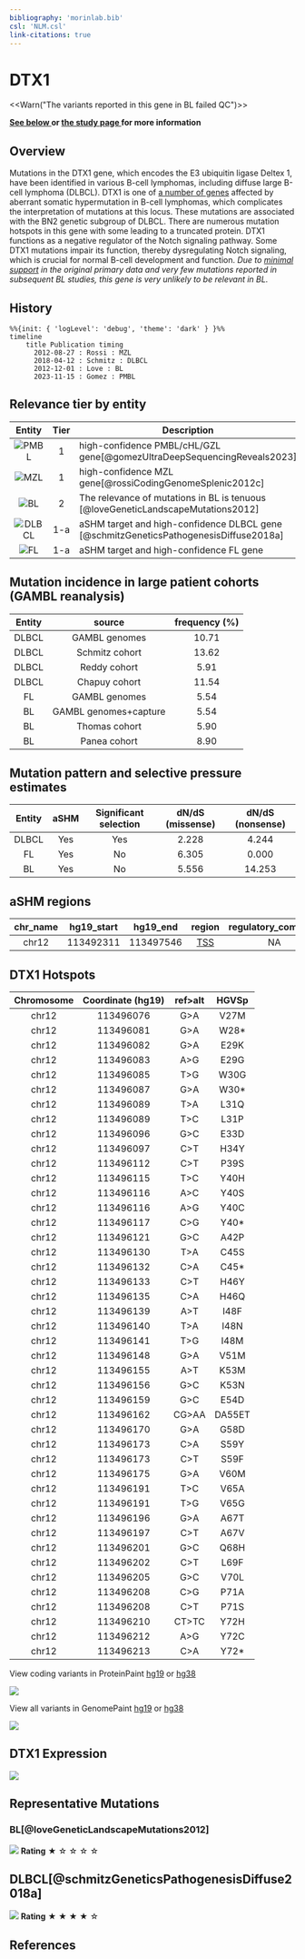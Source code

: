 ```yaml
---
bibliography: 'morinlab.bib'
csl: 'NLM.csl'
link-citations: true
---
```

# DTX1

<<Warn("The variants reported in this gene in BL failed QC")>>

**[See below ](#representative-mutations) or [the study page ](papers/paneaWholeGenomeLandscape2019.md#tier-2) for more information**

## Overview
Mutations in the DTX1 gene, which encodes the E3 ubiquitin ligase Deltex 1, have been identified in various B-cell lymphomas, including diffuse large B-cell lymphoma (DLBCL). DTX1 is one of [a number of genes](https://github.com/morinlab/LLMPP/wiki/ashm) affected by aberrant somatic hypermutation in B-cell lymphomas, which complicates the interpretation of mutations at this locus. These mutations are associated with the BN2 genetic subgroup of DLBCL. There are numerous mutation hotspots in this gene with some leading to a truncated protein. DTX1 functions as a negative regulator of the Notch signaling pathway. Some DTX1 mutations impair its function, thereby dysregulating Notch signaling, which is crucial for normal B-cell development and function.  *Due to [minimal support](DLGAP1#representative-mutation) in the original primary data and very few mutations reported in subsequent BL studies, this gene is very unlikely to be relevant in BL.* 


## History
```mermaid
%%{init: { 'logLevel': 'debug', 'theme': 'dark' } }%%
timeline
    title Publication timing
      2012-08-27 : Rossi : MZL
      2018-04-12 : Schmitz : DLBCL
      2012-12-01 : Love : BL
      2023-11-15 : Gomez : PMBL
```

## Relevance tier by entity

|Entity|Tier|Description                           |
|:------:|:----:|--------------------------------------|
|![PMBL](images/icons/PMBL_tier1.png)|1|high-confidence PMBL/cHL/GZL gene[@gomezUltraDeepSequencingReveals2023]|
|![MZL](images/icons/MZL_tier1.png)|1|high-confidence MZL gene[@rossiCodingGenomeSplenic2012c]|
|![BL](images/icons/BL_tier2.png)    |2 | The relevance of mutations in BL is tenuous [@loveGeneticLandscapeMutations2012]|
|![DLBCL](images/icons/DLBCL_tier1.png) |1-a | aSHM target and high-confidence DLBCL gene            [@schmitzGeneticsPathogenesisDiffuse2018a]|
|![FL](images/icons/FL_tier1.png)    |1-a | aSHM target and high-confidence FL gene               |

## Mutation incidence in large patient cohorts (GAMBL reanalysis)

|Entity|source               |frequency (%)|
|:------:|:---------------------:|:-------------:|
|DLBCL |GAMBL genomes        |10.71        |
|DLBCL |Schmitz cohort       |13.62        |
|DLBCL |Reddy cohort         | 5.91        |
|DLBCL |Chapuy cohort        |11.54        |
|FL    |GAMBL genomes        | 5.54        |
|BL    |GAMBL genomes+capture| 5.54        |
|BL    |Thomas cohort        | 5.90        |
|BL    |Panea cohort         | 8.90        |

## Mutation pattern and selective pressure estimates

|Entity|aSHM|Significant selection|dN/dS (missense)|dN/dS (nonsense)|
|:------:|:----:|:---------------------:|:----------------:|:----------------:|
|DLBCL |Yes |Yes                  |2.228           | 4.244          |
|FL    |Yes |No                   |6.305           | 0.000          |
|BL    |Yes |No                   |5.556           |14.253          |

## aSHM regions

|chr_name|hg19_start|hg19_end |region                                                                                      |regulatory_comment|
|:--------:|:----------:|:---------:|:--------------------------------------------------------------------------------------------:|:------------------:|
|chr12   |113492311 |113497546|[TSS](https://genome.ucsc.edu/s/rdmorin/GAMBL%20hg19?position=chr12%3A113492311%2D113497546)|NA                |


## DTX1 Hotspots

| Chromosome |Coordinate (hg19) | ref>alt | HGVSp | 
 | :---:| :---: | :--: | :---: |
| chr12 | 113496076 | G>A | V27M |
| chr12 | 113496081 | G>A | W28* |
| chr12 | 113496082 | G>A | E29K |
| chr12 | 113496083 | A>G | E29G |
| chr12 | 113496085 | T>G | W30G |
| chr12 | 113496087 | G>A | W30* |
| chr12 | 113496089 | T>A | L31Q |
| chr12 | 113496089 | T>C | L31P |
| chr12 | 113496096 | G>C | E33D |
| chr12 | 113496097 | C>T | H34Y |
| chr12 | 113496112 | C>T | P39S |
| chr12 | 113496115 | T>C | Y40H |
| chr12 | 113496116 | A>C | Y40S |
| chr12 | 113496116 | A>G | Y40C |
| chr12 | 113496117 | C>G | Y40* |
| chr12 | 113496121 | G>C | A42P |
| chr12 | 113496130 | T>A | C45S |
| chr12 | 113496132 | C>A | C45* |
| chr12 | 113496133 | C>T | H46Y |
| chr12 | 113496135 | C>A | H46Q |
| chr12 | 113496139 | A>T | I48F |
| chr12 | 113496140 | T>A | I48N |
| chr12 | 113496141 | T>G | I48M |
| chr12 | 113496148 | G>A | V51M |
| chr12 | 113496155 | A>T | K53M |
| chr12 | 113496156 | G>C | K53N |
| chr12 | 113496159 | G>C | E54D |
| chr12 | 113496162 | CG>AA | DA55ET |
| chr12 | 113496170 | G>A | G58D |
| chr12 | 113496173 | C>A | S59Y |
| chr12 | 113496173 | C>T | S59F |
| chr12 | 113496175 | G>A | V60M |
| chr12 | 113496191 | T>C | V65A |
| chr12 | 113496191 | T>G | V65G |
| chr12 | 113496196 | G>A | A67T |
| chr12 | 113496197 | C>T | A67V |
| chr12 | 113496201 | G>C | Q68H |
| chr12 | 113496202 | C>T | L69F |
| chr12 | 113496205 | G>C | V70L |
| chr12 | 113496208 | C>G | P71A |
| chr12 | 113496208 | C>T | P71S |
| chr12 | 113496210 | CT>TC | Y72H |
| chr12 | 113496212 | A>G | Y72C |
| chr12 | 113496213 | C>A | Y72* |

View coding variants in ProteinPaint [hg19](https://morinlab.github.io/LLMPP/GAMBL/DTX1_protein.html)  or [hg38](https://morinlab.github.io/LLMPP/GAMBL/DTX1_protein_hg38.html)

![](images/proteinpaint/DTX1_NM_004416.svg)

View all variants in GenomePaint [hg19](https://morinlab.github.io/LLMPP/GAMBL/DTX1.html)  or [hg38](https://morinlab.github.io/LLMPP/GAMBL/DTX1_hg38.html)

![](images/proteinpaint/DTX1.svg)

## DTX1 Expression
![](images/gene_expression/DTX1_by_pathology.svg)

## Representative Mutations

### BL[@loveGeneticLandscapeMutations2012]

![](primary/Love_DTX1_chr12_112017255.png)
**Rating**
&starf; &star; &star; &star; &star;

## DLBCL[@schmitzGeneticsPathogenesisDiffuse2018a]

![](primary/Schmitz_113058428--DTX1--T_C--DLBCL11460T.pad100.png)
**Rating**
&starf; &starf; &starf; &starf; &star;

## References

<!-- BL: paneaWholeGenomeLandscape2019 -->
<!-- BL: paneaWholeGenomeLandscape2019 -->
<!-- DLBCL: schmitzGeneticsPathogenesisDiffuse2018a -->
<!-- MZL: rossiCodingGenomeSplenic2012c -->
<!-- PMBL: gomezUltraDeepSequencingReveals2023 -->
